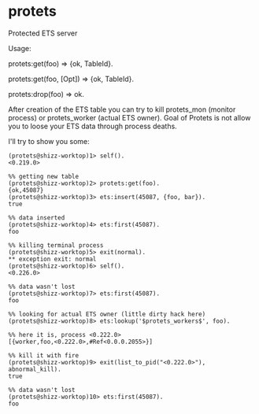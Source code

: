 protets
=======

Protected ETS server

Usage:

protets:get(foo)            => {ok, TableId}.

protets:get(foo, [Opt])     => {ok, TableId}.

protets:drop(foo)           => ok.

After creation of the ETS table you can try to kill protets_mon (monitor process) or protets_worker (actual ETS owner). Goal of Protets is not allow you to loose your ETS data through process deaths.

I'll try to show you some:

    (protets@shizz-worktop)1> self().
    <0.219.0>

    %% getting new table
    (protets@shizz-worktop)2> protets:get(foo).
    {ok,45087}
    (protets@shizz-worktop)3> ets:insert(45087, {foo, bar}).
    true

    %% data inserted
    (protets@shizz-worktop)4> ets:first(45087).
    foo

    %% killing terminal process
    (protets@shizz-worktop)5> exit(normal).
    ** exception exit: normal
    (protets@shizz-worktop)6> self().
    <0.226.0>

    %% data wasn't lost
    (protets@shizz-worktop)7> ets:first(45087).
    foo

    %% looking for actual ETS owner (little dirty hack here)
    (protets@shizz-worktop)8> ets:lookup('$protets_workers$', foo).

    %% here it is, process <0.222.0>
    [{worker,foo,<0.222.0>,#Ref<0.0.0.2055>}]

    %% kill it with fire
    (protets@shizz-worktop)9> exit(list_to_pid("<0.222.0>"), abnormal_kill).
    true

    %% data wasn't lost
    (protets@shizz-worktop)10> ets:first(45087).
    foo
